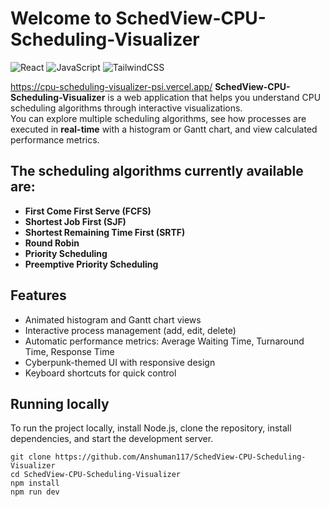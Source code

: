 # Welcome to SchedView-CPU-Scheduling-Visualizer


![React](https://img.shields.io/badge/React-18.3.1-61dafb?style=for-the-badge&logo=react)
![JavaScript](https://img.shields.io/badge/JavaScript-ES6+-F7DF1E?style=for-the-badge&logo=javascript&logoColor=black)
![TailwindCSS](https://img.shields.io/badge/Tailwind_CSS-3.3-38B2AC?style=for-the-badge&logo=tailwind-css)

https://cpu-scheduling-visualizer-psi.vercel.app/
**SchedView-CPU-Scheduling-Visualizer** is a web application that helps you understand CPU scheduling algorithms through interactive visualizations.  
You can explore multiple scheduling algorithms, see how processes are executed in **real-time** with a histogram or Gantt chart, and view calculated performance metrics.

## The scheduling algorithms currently available are:

- **First Come First Serve (FCFS)**
- **Shortest Job First (SJF)**
- **Shortest Remaining Time First (SRTF)**
- **Round Robin**
- **Priority Scheduling**
- **Preemptive Priority Scheduling**

## Features

- Animated histogram and Gantt chart views  
- Interactive process management (add, edit, delete)  
- Automatic performance metrics: Average Waiting Time, Turnaround Time, Response Time  
- Cyberpunk-themed UI with responsive design  
- Keyboard shortcuts for quick control  

## Running locally

To run the project locally, install Node.js, clone the repository, install dependencies, and start the development server.

```console
git clone https://github.com/Anshuman117/SchedView-CPU-Scheduling-Visualizer
cd SchedView-CPU-Scheduling-Visualizer
npm install
npm run dev
